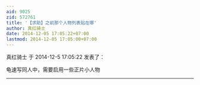 ```yaml
---
aid: 9025
zid: 572761
title: '【求助】之前那个人物列表贴在哪'
author: 真红骑士
date: 2014-12-05 17:05:22+07:00
lastmod: 2014-12-05 17:05:00+07:00
---
```


真红骑士 于 2014-12-5 17:05:22 发表了：

龟速写同人中，需要启用一些正片小人物

---------


